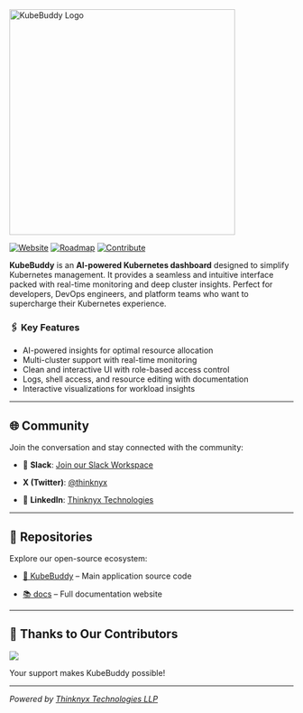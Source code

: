 <img src="https://kubebuddy.org/images/logo-hz.png" alt="KubeBuddy Logo" width="400">


[![Website](https://img.shields.io/static/v1?label=Website&message=kubebuddy.org&color=blue)](https://kubebuddy.org/) 
[![Roadmap](https://img.shields.io/static/v1?label=Roadmap&message=public&color=green)](https://kubebuddy.org/roadmap/) 
[![Contribute](https://img.shields.io/static/v1?label=Contributing&message=guide&color=blue)](https://github.com/kubebuddy/kubebuddy/blob/main/CONTRIBUTING.md)

**KubeBuddy** is an **AI-powered Kubernetes dashboard** designed to simplify Kubernetes management. It provides a seamless and intuitive interface packed with real-time monitoring and deep cluster insights. Perfect for developers, DevOps engineers, and platform teams who want to supercharge their Kubernetes experience.

### 🖇️ Key Features

-   AI-powered insights for optimal resource allocation
-   Multi-cluster support with real-time monitoring
-   Clean and interactive UI with role-based access control
-   Logs, shell access, and resource editing with documentation
-   Interactive visualizations for workload insights

----------

## 🌐 Community

Join the conversation and stay connected with the community:

-   💬 **Slack**: [Join our Slack Workspace](https://join.slack.com/t/kubebuddy/shared_invite/zt-34bgxngb6-uV63uZT_g1SjGaGS2NdFIQ)
    
-   **X (Twitter)**: [@thinknyx](https://x.com/thinknyx)
    
-   💼 **LinkedIn**: [Thinknyx Technologies](https://in.linkedin.com/company/thinknyx-technologies)
    

----------

## 📁 Repositories

Explore our open-source ecosystem:

-   [🔧 KubeBuddy](https://github.com/kubebuddy/kubebuddy) – Main application source code
    
-   [📚 docs](https://kubebuddy.org/documents/) – Full documentation website
    

----------

## 🙌 Thanks to Our Contributors

<a href="https://github.com/kubebuddy/kubebuddy/graphs/contributors"> <img src="https://contrib.rocks/image?repo=kubebuddy/kubebuddy" /> </a>

Your support makes KubeBuddy possible!

----------

*_Powered by [Thinknyx Technologies LLP](https://www.thinknyx.com/)_*

